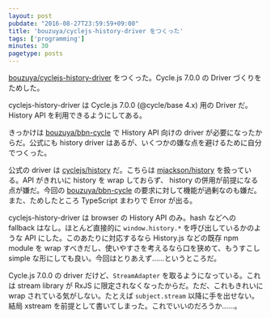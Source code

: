 ```yaml
---
layout: post
pubdate: "2016-08-27T23:59:59+09:00"
title: 'bouzuya/cyclejs-history-driver をつくった'
tags: ['programming']
minutes: 30
pagetype: posts
---
```

[bouzuya/cyclejs-history-driver][] をつくった。Cycle.js 7.0.0 の Driver づくりをためした。

cyclejs-history-driver は Cycle.js 7.0.0 (@cycle/base 4.x) 用の Driver だ。History API を利用できるようにしてある。

きっかけは [bouzuya/bbn-cycle][] で History API 向けの driver が必要になったからだ。公式にも history driver はあるが、いくつかの嫌な点を避けるために自分でつくった。

公式の driver は [cyclejs/history][] だ。こちらは [mjackson/history][] を扱っている。API がきれいに history を wrap しておらず、 history の併用が前提になる点が嫌だ。今回の [bouzuya/bbn-cycle][] の要求に対して機能が過剰なのも嫌だ。また、ためしたところ TypeScript まわりで Error が出る。

cyclejs-history-driver は browser の History API のみ。hash などへの fallback はなし。ほとんど直接的に `window.history.*` を呼び出しているかのような API にした。このあたりに対応するなら History.js などの既存 npm module を wrap すべきだし、使いやすさを考えるなら口を狭めて、もうすこし simple な形にしても良い。今回はとりあえず……というところだ。

Cycle.js 7.0.0 の driver だけど、`StreamAdapter` を取るようになっている。これは stream library が RxJS に限定されなくなったからだ。ただ、これもきれいに wrap されている気がしない。たとえば `subject.stream` 以降に手を出せない。結局 xstream を前提として書いてしまった。これでいいのだろうか……。

[bouzuya/bbn-cycle]: https://github.com/bouzuya/bbn-cycle
[bouzuya/cyclejs-history-driver]: https://github.com/bouzuya/cyclejs-history-driver
[cyclejs/history]: https://github.com/cyclejs/history
[mjackson/history]: https://github.com/mjackson/history
